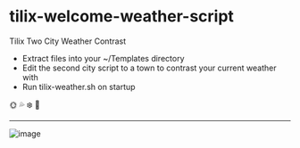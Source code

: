# tilix-welcome-weather-script
Tilix Two City Weather Contrast


 - Extract files into your ~/Templates directory
 - Edit the second city script to a town to contrast your current weather with
 - Run tilix-weather.sh on startup
 
 :sun_with_face: :sweat_drops: :snowflake: :foggy:

* * *


![image](https://i.imgur.com/XSxMdC6.gif "Tilix Two City Weather")

